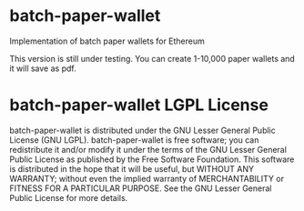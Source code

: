 # batch-paper-wallet
Implementation of batch paper wallets for Ethereum

This version is still under testing. You can create 1-10,000 paper wallets and it will save as pdf.



# batch-paper-wallet LGPL License
batch-paper-wallet is distributed under the GNU Lesser General Public License (GNU LGPL). batch-paper-wallet is free software; you can redistribute it and/or modify it under the terms of the GNU Lesser General Public License as published by the Free Software Foundation. This software is distributed in the hope that it will be useful, but WITHOUT ANY WARRANTY; without even the implied warranty of MERCHANTABILITY or FITNESS FOR A PARTICULAR PURPOSE. See the GNU Lesser General Public License for more details.

